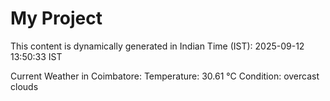 # My Project

This content is dynamically generated in Indian Time (IST): 2025-09-12 13:50:33 IST


Current Weather in Coimbatore:
Temperature: 30.61 °C
Condition: overcast clouds
